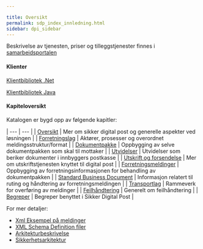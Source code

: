 ```yaml
---

title: Oversikt  
permalink: sdp_index_innledning.html
sidebar: dpi_sidebar
---
```


Beskrivelse av tjenesten, priser og tilleggstjenester finnes i [samarbeidsportalen](https://samarbeid.difi.no/felleslosninger/digital-postkasse-til-innbyggere)

#### Klienter
[Klientbibliotek .Net](http://difi.github.io/sikker-digital-post-klient-dotnet/v2/)

[Klientbibliotek Java](http://difi.github.io/sikker-digital-post-klient-java/v5/) 

#### Kapiteloversikt

Katalogen er bygd opp av følgende kapitler:

| --- | --- |
| [Oversikt](https://difi.github.io/felleslosninger/sdp_feil_index.html) | Mer om sikker digital post og generelle aspekter ved løsningen |
| [Forretningslag](forretningslag/index.md) | Aktører, prosesser og overordnet meldingsstruktur/format |
| [Dokumentpakke](forretningslag/Dokumentpakke/index.md) | Oppbygging av selve dokumentpakken som skal til mottaker |
| [Utvidelser](forretningslag/Utvidelser/index.md) | Utvidelser som beriker dokumenter i innbyggers postkasse |
| [Utskrift og forsendelse](utskrift/sdp_index_utskrift.md) | Mer om utskriftstjenesten knyttet til digital post |
| [Forretningsmeldinger](meldinger/index.md) | Oppbygging av forretningsinformasjonen for behandling av dokumentpakken |
| [Standard Business Document](forretningslag/StandardBusinessDocument/index.md) | Informasjon relatert til ruting og håndtering av forretningsmeldingen |
| [Transportlag](transportlag/index.md) | Rammeverk for overføring av meldinger |
| [Feilhåndtering](https://difi.github.io/felleslosninger/sdp_feil_index.html) | Generelt om feilhåndtering |
| [Begreper](begrep/index.md) | Begreper benyttet i Sikker Digital Post |

For mer detaljer:

  - [Xml Eksempel på meldinger](eksempler/index.md)
  - [XML Schema Definition filer](xsd/README.md)
  - [Arkitekturbeskrivelse](ArkitekturbeskrivelseforSikkerdigitalposttjenestev1.0.pdf)
  - [Sikkerhetsarkitektur](Sikkerhetsarkitektur.pdf)

